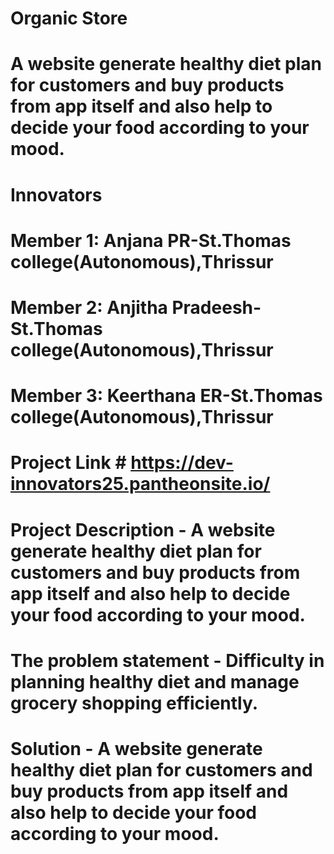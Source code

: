 # Organic Store
# A website generate healthy diet plan for customers and buy products from app itself and also help to decide your food according to your mood.
# Innovators
# Member 1: Anjana PR-St.Thomas college(Autonomous),Thrissur
# Member 2: Anjitha Pradeesh-St.Thomas college(Autonomous),Thrissur
# Member 3: Keerthana ER-St.Thomas college(Autonomous),Thrissur
# Project Link # https://dev-innovators25.pantheonsite.io/
# Project Description - A website generate healthy diet plan for customers and buy products from app itself and also help to decide your food according to your mood.
# The problem statement - Difficulty in planning healthy diet and manage grocery shopping efficiently.
# Solution - A website generate healthy diet plan for customers and buy products from app itself and also help to decide your food according to your mood.
